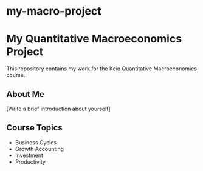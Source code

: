 # my-macro-project
# My Quantitative Macroeconomics Project

This repository contains my work for the Keio Quantitative Macroeconomics course.

## About Me
[Write a brief introduction about yourself]

## Course Topics
- Business Cycles
- Growth Accounting
- Investment
- Productivity